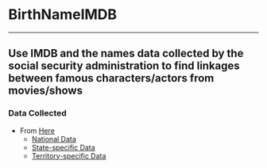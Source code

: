 # BirthNameIMDB
---
## Use IMDB and the names data collected by the social security administration to find linkages between famous characters/actors from movies/shows 

### Data Collected
- From [Here](https://www.ssa.gov/oact/babynames/limits.html)
	- [National Data](names)
	- [State-specific Data](namesbystate)
	- [Territory-specific Data](namesbyterritory)
